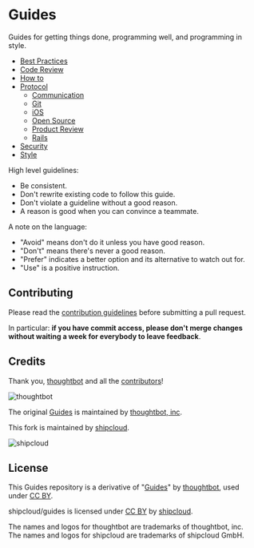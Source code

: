 Guides
======

Guides for getting things done, programming well, and programming in style.

* [Best Practices](/best-practices)
* [Code Review](/code-review)
* [How to](/how-to)
* [Protocol](/protocol)
  * [Communication](/protocol/communication)
  * [Git](/protocol/git)
  * [iOS](/protocol/ios)
  * [Open Source](/protocol/open-source)
  * [Product Review](/protocol/product-review)
  * [Rails](/protocol/rails)
* [Security](/security)
* [Style](/style)

High level guidelines:

* Be consistent.
* Don't rewrite existing code to follow this guide.
* Don't violate a guideline without a good reason.
* A reason is good when you can convince a teammate.

A note on the language:

* "Avoid" means don't do it unless you have good reason.
* "Don't" means there's never a good reason.
* "Prefer" indicates a better option and its alternative to watch out for.
* "Use" is a positive instruction.

Contributing
------------

Please read the [contribution guidelines] before submitting a pull request.

In particular: **if you have commit access, please don't merge changes without
waiting a week for everybody to leave feedback**.

[contribution guidelines]: /CONTRIBUTING.md

Credits
-------

Thank you, [thoughtbot](http://thoughtbot.com/community) and all the [contributors](https://github.com/thoughtbot/guides/graphs/contributors)!

![thoughtbot](http://thoughtbot.com/images/tm/logo.png)

The original [Guides](https://github.com/thoughtbot/guides) is maintained
by [thoughtbot, inc](http://thoughtbot.com/community).

This fork is maintained by [shipcloud](https://github.com/shipcloud).

![shipcloud](https://www.shipcloud.io/logos/shipcloud_168_39@2x.png)

License
-------

This Guides repository is a derivative of
"[Guides](https://github.com/thoughtbot/guides)"
by [thoughtbot](https://github.com/thoughtbot), used under [CC BY](http://creativecommons.org/licenses/by/3.0/).

shipcloud/guides is licensed under
[CC BY](http://creativecommons.org/licenses/by/3.0/)
by [shipcloud](https://github.com/shipcloud).


The names and logos for thoughtbot are trademarks of thoughtbot, inc.  
The names and logos for shipcloud are trademarks of shipcloud GmbH.
